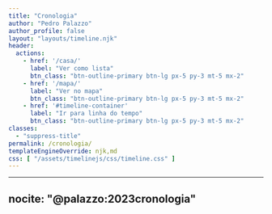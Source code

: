 ```yaml
---
title: "Cronologia"
author: "Pedro Palazzo"
author_profile: false
layout: "layouts/timeline.njk"
header:
  actions:
    - href: '/casa/'
      label: "Ver como lista"
      btn_class: "btn-outline-primary btn-lg px-5 py-3 mt-5 mx-2"
    - href: '/mapa/'
      label: "Ver no mapa"
      btn_class: "btn-outline-primary btn-lg px-5 py-3 mt-5 mx-2"
    - href: '#timeline-container'
      label: "Ir para linha do tempo"
      btn_class: "btn-outline-primary btn-lg px-5 py-3 mt-5 mx-2"
classes:
  - "suppress-title"
permalink: /cronologia/
templateEngineOverride: njk,md
css: [ "/assets/timelinejs/css/timeline.css" ]
---
```


---
nocite: "@palazzo:2023cronologia"
---
